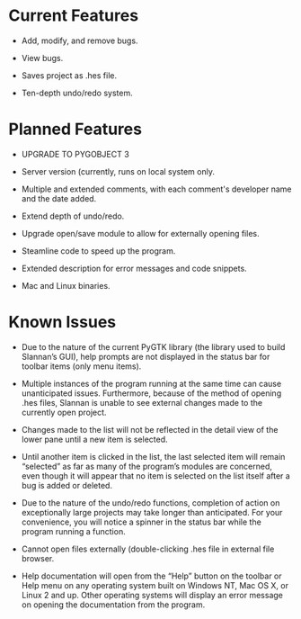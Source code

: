 # Current Features #

  * Add, modify, and remove bugs.

  * View bugs.

  * Saves project as .hes file.

  * Ten-depth undo/redo system.

# Planned Features #

  * UPGRADE TO PYGOBJECT 3

  * Server version (currently, runs on local system only.

  * Multiple and extended comments, with each comment's developer name and the date added.

  * Extend depth of undo/redo.

  * Upgrade open/save module to allow for externally opening files.

  * Steamline code to speed up the program.

  * Extended description for error messages and code snippets.

  * Mac and Linux binaries.

# Known Issues #

  * Due to the nature of the current PyGTK library (the library used to build Slannan’s GUI), help prompts are not displayed in the status bar for toolbar items (only menu items).

  * Multiple instances of the program running at the same time can cause unanticipated issues. Furthermore, because of the method of opening .hes files, Slannan is unable to see external changes made to the currently open project.

  * Changes made to the list will not be reflected in the detail view of the lower pane until a new item is selected.

  * Until another item is clicked in the list, the last selected item will remain “selected” as far as many of the program’s modules are concerned, even though it will appear that no item is selected on the list itself after a bug is added or deleted.

  * Due to the nature of the undo/redo functions, completion of action on exceptionally large projects may take longer than anticipated. For your convenience, you will notice a spinner in the status bar while the program running a function.

  * Cannot open files externally (double-clicking .hes file in external file browser.

  * Help documentation will open from the “Help” button on the toolbar or Help menu on any operating system built on Windows NT, Mac OS X, or Linux 2 and up. Other operating systems will display an error message on opening the documentation from the program.